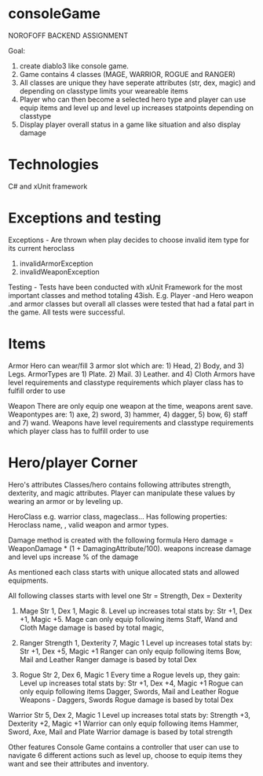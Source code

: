 # consoleGame
NOROFOFF BACKEND ASSIGNMENT

Goal: 
1) create diablo3 like console game. 
2) Game contains 4 classes (MAGE, WARRIOR, ROGUE and RANGER)
3) All classes are unique they have seperate attributes (str, dex, magic) and depending on classtype limits your weareable items
4) Player who can then become a selected hero type and player can use equip items and level up and level up increases statpoints depending on classtype
5) Display player overall status in a game like situation and also display damage

# Technologies
C# and xUnit framework

# Exceptions and testing
Exceptions -
Are thrown when play decides to choose invalid item type for its current heroclass
1) invalidArmorException
2) invalidWeaponException

Testing - 
Tests have been conducted with xUnit Framework for the most important classes and method totaling 43ish. 
E.g. Player -and Hero weapon .and armor classes but overall all classes were tested that had a fatal part in the game.
All tests were successful.

# Items
Armor
Hero can wear/fill 3 armor slot which are: 1) Head, 2) Body, and 3) Legs. 
ArmorTypes are 1) Plate. 2) Mail. 3) Leather. and 4) Cloth
Armors have level requirements and classtype requirements which player class has to fulfill order to use

Weapon
There are only equip one weapon at the time, weapons arent save. 
Weapontypes are: 1) axe, 2) sword, 3) hammer, 4) dagger, 5) bow, 6) staff and 7) wand.
Weapons have level requirements and classtype requirements which player class has to fulfill order to use

# Hero/player Corner
Hero's attributes
Classes/hero contains following attributes strength, dexterity, and magic attributes.
Player can manipulate these values by wearing an armor or by leveling up.

HeroClass e.g. warrior class, mageclass...
Has following properties: Heroclass name, , valid weapon and armor types.

Damage method is created with the following formula
Hero damage = WeaponDamage * (1 + DamagingAttribute/100). weapons increase damage and level ups increase % of the damage

As mentioned each class starts with unique allocated stats and allowed equipments.

All following classes starts with level one
Str = Strength, Dex = Dexterity 
1) Mage
Str 1, Dex 1, Magic 8.
Level up increases total stats by: Str +1, Dex +1, Magic +5.
Mage can only equip following items Staff, Wand and Cloth
Mage damage is based by total magic,

2) Ranger
Strength 1, Dexterity 7, Magic 1
Level up increases total stats by: Str +1, Dex +5, Magic +1
Ranger can only equip following items Bow, Mail and Leather
Ranger damage is based by total Dex

3) Rogue
Str 2, Dex 6, Magic 1
Every time a Rogue levels up, they gain:
Level up increases total stats by: Str +1, Dex +4, Magic +1
Rogue can only equip following items Dagger, Swords, Mail and Leather
Rogue Weapons - Daggers, Swords
Rogue damage is based by total Dex

Warrior
Str 5, Dex 2, Magic 1
Level up increases total stats by: Strength +3, Dexterity +2, Magic +1
Warrior can only equip following items Hammer, Sword, Axe, Mail and Plate
Warrior damage is based by total strength

Other features
Console Game contains a controller that user can use to navigate 6 different actions such as level up, choose to equip items they want and see their attributes and inventory.
